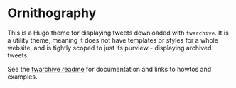 # Ornithography

This is a Hugo theme for displaying tweets downloaded with `twarchive`.
It is a utility theme, meaning it does not have templates or styles for a whole website,
and is tightly scoped to just its purview - displaying archived tweets.

See the [twarchive readme](../readme.md) for documentation and links to howtos and examples.
